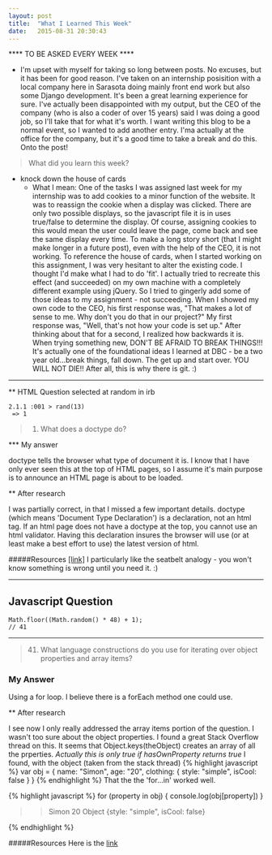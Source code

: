 ```yaml
---
layout: post
title:  "What I Learned This Week"
date:   2015-08-31 20:30:43
---
```


**** TO BE ASKED EVERY WEEK ****

 - I'm upset with myself for taking so long between posts. No excuses, but it has been for good reason. I've taken on an internship posisition with a local company here in Sarasota doing mainly front end work but also some Django development. It's been a great learning experience for sure. I've actually been disappointed with my output, but the CEO of the company (who is also a coder of over 15 years) said I was doing a good job, so I'll take that for what it's worth. I want writing this blog to be a normal event, so I wanted to add another entry. I'ma actually at the office for the company, but it's a good time to take a break and do this. Onto the post!

>What did you learn this week?

* knock down the house of cards
  - What I mean: One of the tasks I was assigned last week for my internship was to add cookies to a minor function of the website. It was to reassign the cookie when a display was clicked. There are only two possible displays, so the javascript file it is in uses true/false to determine the display. Of course, assigning cookies to this would mean the user could leave the page, come back and see the same display every time. To make a long story short (that I might make longer in a future post), even with the help of the CEO, it is not working. To reference the house of cards, when I started working on this assignment, I was very hesitant to alter the existing code. I thought I'd make what I had to do 'fit'. I actually tried to recreate this effect (and succeeded) on my own machine with a completely different example using jQuery. So I tried to gingerly add some of those ideas to my assignment - not succeeding. When I showed my own code to the CEO, his first response was, "That makes a lot of sense to me. Why don't you do that in our project?" My first response was, "Well, that's not how your code is set up." After thinking about that for a second, I realized how backwards it is. When trying something new, DON'T BE AFRAID TO BREAK THINGS!!! It's actually one of the foundational ideas I learned at DBC - be a two year old...break things, fall down. The get up and start over. YOU WILL NOT DIE!! After all, this is why there is git. :)


---
** HTML Question 
selected at random in irb 
```
2.1.1 :001 > rand(13)
 => 1
```

>1.  What does a doctype do?

*** My answer

doctype tells the browser what type of document it is. I know that I have only ever seen this at the top of HTML pages, so I assume it's main purpose is to announce an HTML page is about to be loaded.

** After research

I was partially correct, in that I missed a few important details. doctype (which means 'Document Type Declaration') is a declaration, not an html tag. If an html page does not have a doctype at the top, you cannot use an html validator. Having this declaration insures the browser will use (or at least make a best effort to use) the latest version of html.

#####Resources
[[link]](http://stackoverflow.com/questions/7695044/what-does-doctype-html-do)
I particularly like the seatbelt analogy - you won't know something is wrong until you need it. :)


 
  

---
## Javascript Question
```
Math.floor((Math.random() * 48) + 1);
// 41 
``` 
---


>41.  What language constructions do you use for iterating over object properties and array items?

### My Answer

Using a for loop. I believe there is a forEach method one could use.

** After research

I see now I only really addressed the array items portion of the question. I wasn't too sure about the object properties. I found a great Stack Overflow thread on this. It seems that Object.keys(theObject) creates an array of all the prperties. *Actually this is only true if hasOwnProperty returns true*
I found, with the object (taken from the stack thread)
{% highlight javascript %}
var obj = {
    name: "Simon",
    age: "20",
    clothing: {
        style: "simple",
        isCool: false
    }
}
{% endhighlight %}
That the the 'for...in' worked well.

{% highlight javascript %}
for (property in obj) {
  console.log(obj[property])
}
>> Simon
>> 20
>> Object {style: "simple", isCool: false}

{% endhighlight %}

#####Resources
Here is the [link](http://stackoverflow.com/questions/8312459/iterate-through-object-properties) 
 

